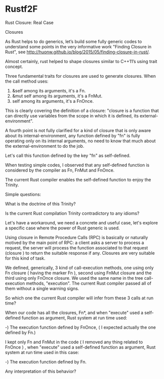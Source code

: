 # Rustf2F
Rust Closure: Real Case


Closures

As Rust helps to do generics, let’s build some fully generic codes to understand some points in the very informative work "Finding Closure in Rust", see http://huonw.github.io/blog/2015/05/finding-closure-in-rust/. 

Almost certainly, rust helped to shape closures similar to C++11’s using trait concept. 

Three fundamental traits for closures are used to generate closures. When the call method uses: 

1) &self among its arguments, it's a Fn. 
2) &mut self among its arguments, it's a FnMut.
3) self among its arguments, it's a FnOnce. 

This is clearly covering the definition of a closure: "closure is a function that can directly use variables from the scope in which it is defined, its external-environment". 

A fourth point is not fully clarified for a kind of closure that is only aware about its internal-environment, any function defined by "fn" is fully operating only on its internal arguments, no need to know that much about the external-environment to do the job. 

Let's call this function defined by the key "fn" as self-defined. 

When testing simple codes, I observed that any self-defined function is considered by the compiler as Fn, FnMut and FnOnce. 

The current Rust compiler enables the self-defined function to enjoy the Trinity. 

Simple questions: 

What is the doctrine of this Trinity? 

Is the current Rust compilation Trinity contradictory to any idioms? 

Let's have a workaround, we need a concrete and useful case, let's explore a specific case where the power of Rust generic is used. 

Using closure in Remote Procedure Calls (RPC) is basically or naturally motived by the main point of RPC: a client asks a server to process a request, the server will process the function associated to that request (closure ) to return the suitable response if any. Closures are very suitable for this kind of task. 

We defined, generically, 3 kind of call-execution methods, one using only Fn closure ( having the marker Fn ), second using FnMut closure and the third using only FnOnce closure. We used the same name in the tree call-execution methods, "execution". The current Rust compiler passed all of them without a single warning signs. 

So which one the current Rust compiler will infer from these 3 calls at run time? 

When our code has all the closures, Fn*, and when "execute" used a self-defined function as argument, Rust system at run time used: 

-) The execution function defined by FnOnce, ( I expected actually the one defined by Fn.) 

I kept only Fn and FnMut in the code ( I removed any thing related to FnOnce ) , when "execute" used a self-defined function as argument, Rust system at run time used in this case: 

-) The execution function defined by Fn. 

Any interpretation of this behavior? 
